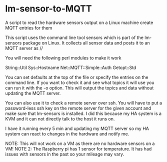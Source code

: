 # lm-sensor-to-MQTT
A script to read the hardware sensors output on a Linux machine create MQTT entries for them

This script uses the command line tool sensors which is part of the lm-sensors package on Linux. It collects all sensor data and posts it to an MQTT server as <hostname>/<Adapter>/<Sensor>
  
You will need the following perl modules to make it work

String::Util
Sys::Hostname
Net::MQTT::Simple::Auth
Getopt::Std

You can set defaults at the top of the file or specify the entries on the command line. If you want to check it and see what topics it will use you can run it with the -o option. This will output the topics and data without updating the MQTT server. 

You can also use it to check a remote server over ssh. You will have to put a password-less ssh key on the remote server for the given account and make sure that lm-sensors is installed. I did this because my HA system is a KVM and it can not directly talk to the host it runs on.

I have it running every 5 min and updating my MQTT server so my HA system can react to changes in the hardware and notify me.

NOTE: This will not work on a VM as there are no hardware sensors on a VM!
NOTE 2: The Raspberry pi has 1 sensor for temperature. It has had issues with sensors in the past so your mileage may vary. 
